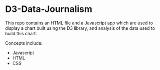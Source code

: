 # D3-Data-Journalism

This repo contains an HTML file and a Javascript app which are used to display a chart built using the D3 library, and analysis of the data used to build this chart. 

Concepts include:
* Javascript
* HTML
* CSS
